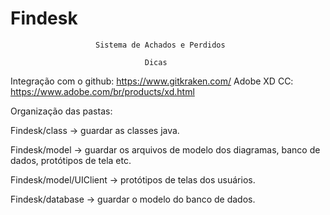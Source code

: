 #                                Findesk
                       Sistema de Achados e Perdidos

                                  Dicas

Integração com o github: https://www.gitkraken.com/
Adobe XD CC: https://www.adobe.com/br/products/xd.html

Organização das pastas:

Findesk/class -> guardar as classes java.

Findesk/model -> guardar os arquivos de modelo dos diagramas, banco de dados, protótipos de tela etc.

Findesk/model/UIClient -> protótipos de telas dos usuários.

Findesk/database -> guardar o modelo do banco de dados.
